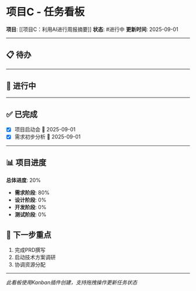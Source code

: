 # 项目C - 任务看板

**项目**: [[项目C：利用AI进行周报摘要]]
**状态**: #进行中
**更新时间**: 2025-09-01

---

## 📋 待办


---

## 🔄 进行中


---

## ✅ 已完成

- [x] 项目启动会 📅 2025-09-01
- [x] 需求初步分析 📅 2025-09-01

---

## 📊 项目进度

**总体进度**: 20%
- **需求阶段**: 80%
- **设计阶段**: 0%
- **开发阶段**: 0%
- **测试阶段**: 0%

## 🎯 下一步重点

1. 完成PRD撰写
2. 启动技术方案调研
3. 协调资源分配

---

*此看板使用Kanban插件创建，支持拖拽操作更新任务状态*